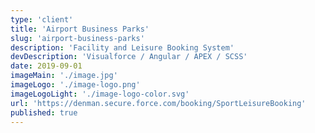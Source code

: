 ```yaml
---
type: 'client'
title: 'Airport Business Parks'
slug: 'airport-business-parks'
description: 'Facility and Leisure Booking System'
devDescription: 'Visualforce / Angular / APEX / SCSS'
date: 2019-09-01
imageMain: './image.jpg'
imageLogo: './image-logo.png'
imageLogoLight: './image-logo-color.svg'
url: 'https://denman.secure.force.com/booking/SportLeisureBooking'
published: true
---
```

